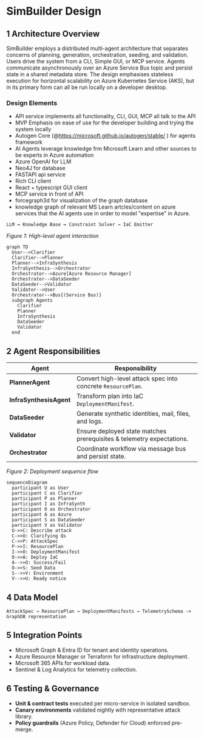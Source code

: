 # SimBuilder Design

## 1 Architecture Overview

SimBuilder employs a distributed multi-agent architecture that separates concerns of planning, generation, orchestration, seeding, and validation.  Users drive the system from a CLI, Simple GUI, or MCP service. Agents communicate asynchronously over an Azure Service Bus topic and persist state in a shared metadata store. The design emphasises stateless execution for horizontal scalability on Azure Kubernetes Service (AKS), but in its primary form can all be run locally on a developer desktop. 

### Design Elements

* API service implements all functionality, CLI, GUI, MCP all talk to the API
* MVP Emphasis on ease of use for the developer building and trying the system locally
* Autogen Core (@https://microsoft.github.io/autogen/stable/ ) for agents framework
* AI Agents leverage knowledge frm Microsoft Learn and other sources to be experts in Azure automation
* Azure OpenAI for LLM
* Neo4J for database
* FASTAPI api service
* Rich CLI client
* React + typescript GUI client
* MCP service in front of API
* forcegraph3d for visualization of the graph database
* knowledge graph of relevant MS Learn artcles/content on azure services that the AI agents use in order to model "expertise" in Azure. 

```text
LLM ↔ Knowledge Base ↔ Constraint Solver → IaC Emitter
```

_Figure&nbsp;1: High-level agent interaction_

```mermaid
graph TD
  User-->Clarifier
  Clarifier-->Planner
  Planner-->InfraSynthesis
  InfraSynthesis-->Orchestrator
  Orchestrator-->Azure[Azure Resource Manager]
  Orchestrator-->DataSeeder
  DataSeeder-->Validator
  Validator-->User
  Orchestrator-->Bus[(Service Bus)]
  subgraph Agents
    Clarifier
    Planner
    InfraSynthesis
    DataSeeder
    Validator
  end
```

## 2 Agent Responsibilities

| Agent | Responsibility |
|-------|---------------|
| **PlannerAgent** | Convert high-level attack spec into concrete `ResourcePlan`. |
| **InfraSynthesisAgent** | Transform plan into IaC `DeploymentManifest`. |
| **DataSeeder** | Generate synthetic identities, mail, files, and logs. |
| **Validator** | Ensure deployed state matches prerequisites & telemetry expectations. |
| **Orchestrator** | Coordinate workflow via message bus and persist state. |

_Figure&nbsp;2: Deployment sequence flow_

```mermaid
sequenceDiagram
  participant U as User
  participant C as Clarifier
  participant P as Planner
  participant I as InfraSynth
  participant O as Orchestrator
  participant A as Azure
  participant S as DataSeeder
  participant V as Validator
  U->>C: Describe attack
  C->>U: Clarifying Qs
  C->>P: AttackSpec
  P->>I: ResourcePlan
  I->>O: DeploymentManifest
  O->>A: Deploy IaC
  A-->>O: Success/Fail
  O->>S: Seed Data
  S-->>V: Environment
  V-->>U: Ready notice
```


## 4 Data Model

```text
AttackSpec → ResourcePlan → DeploymentManifests → TelemetrySchema -> GraphDB representation
```

## 5 Integration Points

- Microsoft Graph & Entra ID for tenant and identity operations.  
- Azure Resource Manager or Terraform for infrastructure deployment.  
- Microsoft 365 APIs for workload data.  
- Sentinel & Log Analytics for telemetry collection.  

## 6 Testing & Governance

- **Unit & contract tests** executed per micro-service in isolated sandbox.  
- **Canary environments** validated nightly with representative attack library.  
- **Policy guardrails** (Azure Policy, Defender for Cloud) enforced pre-merge.  

